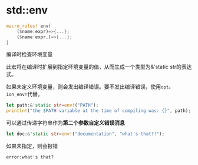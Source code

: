 # std::env

```rust
macro_rules! env{
	($name:expr)=>{...};
	($name:expr,)=>{...};
}
```

编译时检查环境变量

此宏将在编译时扩展到指定环境变量的值，从而生成一个类型为&'static str的表达式。

如果未定义环境变量，则会发出编译错误。要不发出编译错误，使用`opt。ion_env!`代替。

```rust
let path:&'static str=env!("PATH");
println!("the $PATH variable at the time of compiling was: {}", path);
```

 可以通过传递字符串作为**第二个参数自定义错误消息**

```rust
let doc:&'static str=env!("documentation", "what's that?!");
```

如果未指定，则会报错

```
error:what's that?
```

